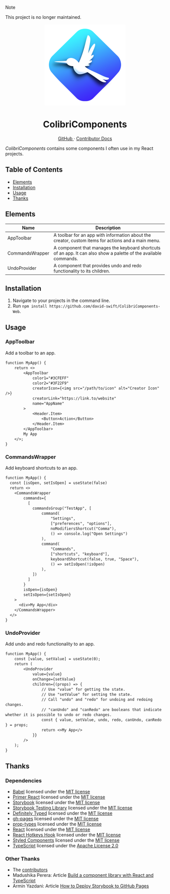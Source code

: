 > [!NOTE]
> This project is no longer maintained.

<p align="center">
  <img width="256" alt="ColibriComponents Icon" src="Icons/ColibriComponentsIcon.png">
  <h1 align="center">ColibriComponents</h1>
</p>

<p align="center">
  <a href="https://github.com/david-swift/ColibriComponents-Web">
  GitHub
  </a>
  ·
  <a href="https://david-swift.github.io/ColibriComponents-Web">
  Contributor Docs
  </a>
</p>

_ColibriComponents_ contains some components I often use in my React projects.

## Table of Contents

- [Elements][1]
- [Installation][2]
- [Usage][3]
- [Thanks][4]

## Elements

| Name            | Description                                                                                                      |
| --------------- | ---------------------------------------------------------------------------------------------------------------- |
| AppToolbar      | A toolbar for an app with information about the creator, custom items for actions and a main menu.               |
| CommandsWrapper | A component that manages the keyboard shortcuts of an app. It can also show a palette of the available commands. |
| UndoProvider    | A component that provides undo and redo functionality to its children.                                           |

## Installation

1. Navigate to your projects in the command line.
2. Run `npm install https://github.com/david-swift/ColibriComponents-Web`.

## Usage

### AppToolbar
Add a toolbar to an app.

```tsx
function MyApp() {
    return <>
        <AppToolbar
            color1="#3CFEFF"
            color2="#3F22F9"
            creatorIcon={<img src="/path/to/icon" alt="Creator Icon" />}
            creatorLink="https://link.to/website"
            name="AppName"
        >
            <Header.Item>
                <Button>Action</Button>
            </Header.Item>
        </AppToolbar>
        My App
    </>;
}
```

### CommandsWrapper
Add keyboard shortcuts to an app.

```tsx
function MyApp() {
  const [isOpen, setIsOpen] = useState(false)
  return <>
    <CommandsWrapper
        commands={
          [
            commandsGroup("TestApp", [
                command(
                    "Settings",
                    ["preferences", "options"],
                    noModifiersShortcut("Comma"),
                    () => console.log("Open Settings")
                ),
                command(
                    "Commands",
                    ["shortcuts", "keyboard"],
                    keyboardShortcut(false, true, "Space"),
                    () => setIsOpen(!isOpen)
                ),
            ])
          ]
        }
        isOpen={isOpen}
        setIsOpen={setIsOpen}
    >
      <div>My App</div>
    </CommandsWrapper>
  </>
}
```

### UndoProvider
Add undo and redo functionality to an app.

```tsx
function MyApp() {
    const [value, setValue] = useState(0);
    return (
        <UndoProvider
            value={value}
            onChange={setValue}
            children={(props) => {
                // Use "value" for getting the state.
                // Use "setValue" for setting the state.
                // Call "undo" and "redo" for undoing and redoing changes.
                // "canUndo" and "canRedo" are booleans that indicate whether it is possible to undo or redo changes.
                const { value, setValue, undo, redo, canUndo, canRedo } = props;
                return <>My App</>
            }}
        />
    );
}
```

## Thanks

### Dependencies
- [Babel][5] licensed under the [MIT license][6]
- [Primer React][7] licensed under the [MIT license][8]
- [Storybook][9] licensed under the [MIT license][10]
- [Storybook Testing Library][11] licensed under the [MIT license][12]
- [Definitely Typed][13] licensed under the [MIT license][14]
- [gh-pages][15] licensed under the [MIT license][16]
- [prop-types][17] licensed under the [MIT license][18]
- [React][19] licensed under the [MIT license][20]
- [React Hotkeys Hook][21] licensed under the [MIT license][22]
- [Styled Components][23] licensed under the [MIT license][24]
- [TypeScript][25] licensed under the [Apache License 2.0][26]

### Other Thanks
- The [contributors][27]
- Madushika Perera: Article [Build a component library with React and TypeScript][28]
- Armin Yazdani: Article [How to Deploy Storybook to GitHub Pages][29]

[1]:	#Elements
[2]:	#Installation
[3]:	#Usage
[4]:	#Thanks
[5]:	https://github.com/babel/babel
[6]:	https://github.com/babel/babel/blob/main/LICENSE
[7]:	https://github.com/primer/react
[8]:	https://github.com/primer/react/blob/main/LICENSE
[9]:	https://github.com/storybookjs/storybook
[10]:	https://github.com/storybookjs/storybook/blob/next/LICENSE
[11]:	https://github.com/storybookjs/testing-library
[12]:	https://github.com/storybookjs/testing-library/blob/future/LICENSE
[13]:	https://github.com/DefinitelyTyped/DefinitelyTyped
[14]:	https://github.com/DefinitelyTyped/DefinitelyTyped/blob/master/LICENSE
[15]:	https://github.com/tschaub/gh-pages
[16]:	https://github.com/tschaub/gh-pages/blob/main/LICENSE
[17]:	https://github.com/facebook/prop-types
[18]:	https://github.com/facebook/prop-types/blob/main/LICENSE
[19]:	https://github.com/facebook/react
[20]:	https://github.com/facebook/react/blob/main/LICENSE
[21]:	https://github.com/JohannesKlauss/react-hotkeys-hook
[22]:	https://github.com/JohannesKlauss/react-hotkeys-hook/blob/main/LICENSE
[23]:	https://github.com/styled-components/styled-components
[24]:	https://github.com/styled-components/styled-components/blob/main/LICENSE
[25]:	https://github.com/Microsoft/TypeScript
[26]:	https://github.com/microsoft/TypeScript/blob/main/LICENSE.txt
[27]:	Contributors.md
[28]:	https://blog.logrocket.com/build-component-library-react-typescript/
[29]:	https://medium.com/swlh/how-to-deploy-storybook-to-github-pages-4894097d49ab
